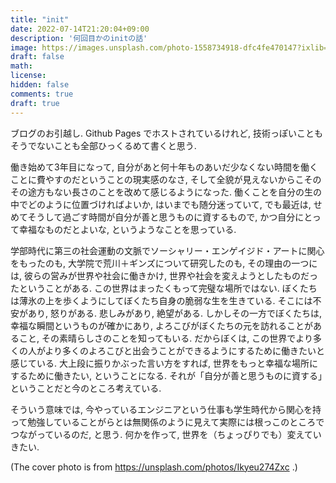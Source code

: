 ```yaml
---
title: "init"
date: 2022-07-14T21:20:04+09:00
description: '何回目かのinitの話'
image: https://images.unsplash.com/photo-1558734918-dfc4fe470147?ixlib=rb-1.2.1&ixid=MnwxMjA3fDB8MHxwaG90by1wYWdlfHx8fGVufDB8fHx8&auto=format&fit=crop&w=1470&q=80
draft: false
math: 
license: 
hidden: false
comments: true
draft: true
---
```


ブログのお引越し.  Github Pages でホストされているけれど, 技術っぽいこともそうでないことも全部ひっくるめて書くと思う. 

働き始めて3年目になって, 自分があと何十年ものあいだ少なくない時間を働くことに費やすのだということの現実感のなさ, そして全貌が見えないからこそのその途方もない長さのことを改めて感じるようになった. 働くことを自分の生の中でどのように位置づければよいか, はいまでも随分迷っていて, でも最近は, せめてそうして過ごす時間が自分が善と思うものに資するもので, かつ自分にとって幸福なものだとよいな, というようなことを思っている. 

学部時代に第三の社会運動の文脈でソーシャリー・エンゲイジド・アートに関心をもったのも, 大学院で荒川＋ギンズについて研究したのも, その理由の一つには, 彼らの営みが世界や社会に働きかけ, 世界や社会を変えようとしたものだったということがある. この世界はまったくもって完璧な場所ではない. ぼくたちは薄氷の上を歩くようにしてぼくたち自身の脆弱な生を生きている. そこには不安があり, 怒りがある. 悲しみがあり, 絶望がある. しかしその一方でぼくたちは, 幸福な瞬間というものが確かにあり, よろこびがぼくたちの元を訪れることがあること, その素晴らしさのことを知ってもいる. だからぼくは, この世界でより多くの人がより多くのよろこびと出会うことができるようにするために働きたいと感じている. 大上段に振りかぶった言い方をすれば, 世界をもっと幸福な場所にするために働きたい, ということになる. それが「自分が善と思うものに資する」ということだと今のところ考えている. 

そういう意味では, 今やっているエンジニアという仕事も学生時代から関心を持って勉強していることがらとは無関係のように見えて実際には根っこのところでつながっているのだ, と思う. 何かを作って, 世界を（ちょっぴりでも）変えていきたい. 

(The cover photo is from https://unsplash.com/photos/Ikyeu274Zxc .)